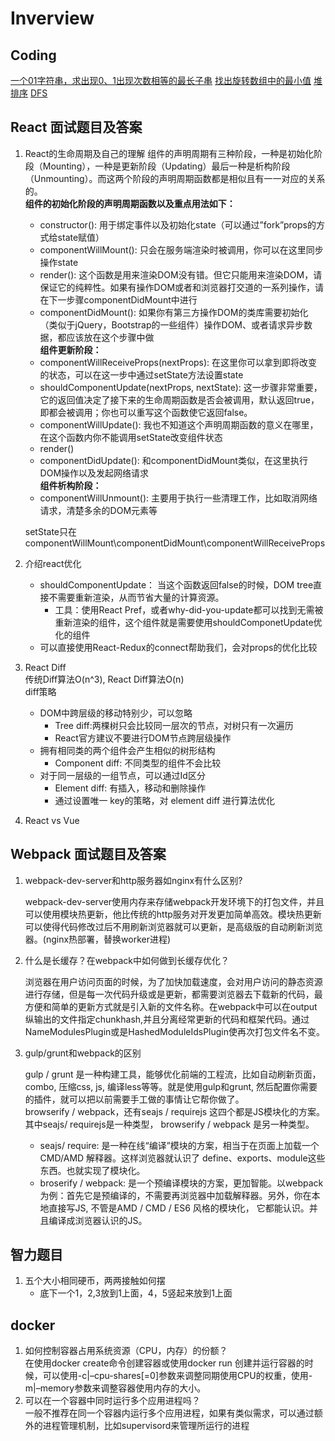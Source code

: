 # Inverview

## Coding

[一个01字符串，求出现0、1出现次数相等的最长子串](https://blog.csdn.net/c_circle/article/details/78589130)
[找出旋转数组中的最小值](https://leetcode.com/problems/find-minimum-in-rotated-sorted-array-ii/)
[堆排序](https://zh.wikipedia.org/wiki/%E5%A0%86%E6%8E%92%E5%BA%8F)
[DFS](https://leetcode.com/problems/permutations/discuss/18239/A-general-approach-to-backtracking-questions-in-Java-(Subsets-Permutations-Combination-Sum-Palindrome-Partioning))

## React 面试题目及答案

1. React的生命周期及自己的理解
   组件的声明周期有三种阶段，一种是初始化阶段（Mounting），一种是更新阶段（Updating）最后一种是析构阶段（Unmounting）。而这两个阶段的声明周期函数都是相似且有一一对应的关系的。  
   **组件的初始化阶段的声明周期函数以及重点用法如下：**
   - constructor(): 用于绑定事件以及初始化state（可以通过”fork”props的方式给state赋值）
   - componentWillMount(): 只会在服务端渲染时被调用，你可以在这里同步操作state
   - render(): 这个函数是用来渲染DOM没有错。但它只能用来渲染DOM，请保证它的纯粹性。如果有操作DOM或者和浏览器打交道的一系列操作，请在下一步骤componentDidMount中进行
   - componentDidMount(): 如果你有第三方操作DOM的类库需要初始化（类似于jQuery，Bootstrap的一些组件）操作DOM、或者请求异步数据，都应该放在这个步骤中做  
   **组件更新阶段：**
   - componentWillReceiveProps(nextProps): 在这里你可以拿到即将改变的状态，可以在这一步中通过setState方法设置state
   - shouldComponentUpdate(nextProps, nextState): 这一步骤非常重要，它的返回值决定了接下来的生命周期函数是否会被调用，默认返回true，即都会被调用；你也可以重写这个函数使它返回false。
   - componentWillUpdate(): 我也不知道这个声明周期函数的意义在哪里，在这个函数内你不能调用setState改变组件状态
   - render()
   - componentDidUpdate(): 和componentDidMount类似，在这里执行DOM操作以及发起网络请求  
   **组件析构阶段：**
   - componentWillUnmount(): 主要用于执行一些清理工作，比如取消网络请求，清楚多余的DOM元素等  

   setState只在componentWillMount\componentDidMount\componentWillReceiveProps
2. 介绍react优化
   - shouldComponentUpdate： 当这个函数返回false的时候，DOM tree直接不需要重新渲染，从而节省大量的计算资源。
      - 工具：使用React Pref，或者why-did-you-update都可以找到无需被重新渲染的组件，这个组件就是需要使用shouldComponetUpdate优化的组件
   - 可以直接使用React-Redux的connect帮助我们，会对props的优化比较
3. React Diff  
   传统Diff算法O(n^3), React Diff算法O(n)  
   diff策略
   - DOM中跨层级的移动特别少，可以忽略
     - Tree diff:两棵树只会比较同一层次的节点，对树只有一次遍历
     - React官方建议不要进行DOM节点跨层级操作
   - 拥有相同类的两个组件会产生相似的树形结构
     - Component diff: 不同类型的组件不会比较
   - 对于同一层级的一组节点，可以通过Id区分
     - Element diff: 有插入，移动和删除操作
     - 通过设置唯一 key的策略，对 element diff 进行算法优化
4. React vs Vue

## Webpack 面试题目及答案

1. webpack-dev-server和http服务器如nginx有什么区别?  

   webpack-dev-server使用内存来存储webpack开发环境下的打包文件，并且可以使用模块热更新，他比传统的http服务对开发更加简单高效。模块热更新可以使得代码修改过后不用刷新浏览器就可以更新，是高级版的自动刷新浏览器。(nginx热部署，替换worker进程)

2. 什么是长缓存？在webpack中如何做到长缓存优化？  

   浏览器在用户访问页面的时候，为了加快加载速度，会对用户访问的静态资源进行存储，但是每一次代码升级或是更新，都需要浏览器去下载新的代码，最方便和简单的更新方式就是引入新的文件名称。在webpack中可以在output纵输出的文件指定chunkhash,并且分离经常更新的代码和框架代码。通过NameModulesPlugin或是HashedModuleIdsPlugin使再次打包文件名不变。  

3. gulp/grunt和webpack的区别

   gulp / grunt 是一种构建工具，能够优化前端的工程流，比如自动刷新页面，combo, 压缩css, js, 编译less等等。就是使用gulp和grunt, 然后配置你需要的插件，就可以把以前需要手工做的事情让它帮你做了。  
   browserify / webpack，还有seajs / requirejs 这四个都是JS模块化的方案。其中seajs/ requirejs是一种类型， browserify / webpack 是另一种类型。
   - seajs/ require: 是一种在线“编译”模块的方案，相当于在页面上加载一个CMD/AMD 解释器。这样浏览器就认识了 define、exports、module这些东西。也就实现了模块化。
   - broserify / webpack: 是一个预编译模块的方案，更加智能。以webpack为例：首先它是预编译的，不需要再浏览器中加载解释器。另外，你在本地直接写JS, 不管是AMD / CMD / ES6 风格的模块化， 它都能认识。并且编译成浏览器认识的JS。

## 智力题目

1. 五个大小相同硬币，两两接触如何摆
   - 底下一个1，2,3放到1上面，4，5竖起来放到1上面


## docker

1. 如何控制容器占用系统资源（CPU，内存）的份额？  
   在使用docker create命令创建容器或使用docker run 创建并运行容器的时候，可以使用-c|–cpu-shares[=0]参数来调整同期使用CPU的权重，使用-m|–memory参数来调整容器使用内存的大小。
2. 可以在一个容器中同时运行多个应用进程吗？  
   一般不推荐在同一个容器内运行多个应用进程，如果有类似需求，可以通过额外的进程管理机制，比如supervisord来管理所运行的进程